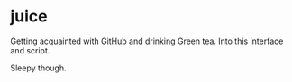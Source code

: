 # juice

Getting acquainted with GitHub and drinking Green tea.
Into this interface and script. 

Sleepy though. 
